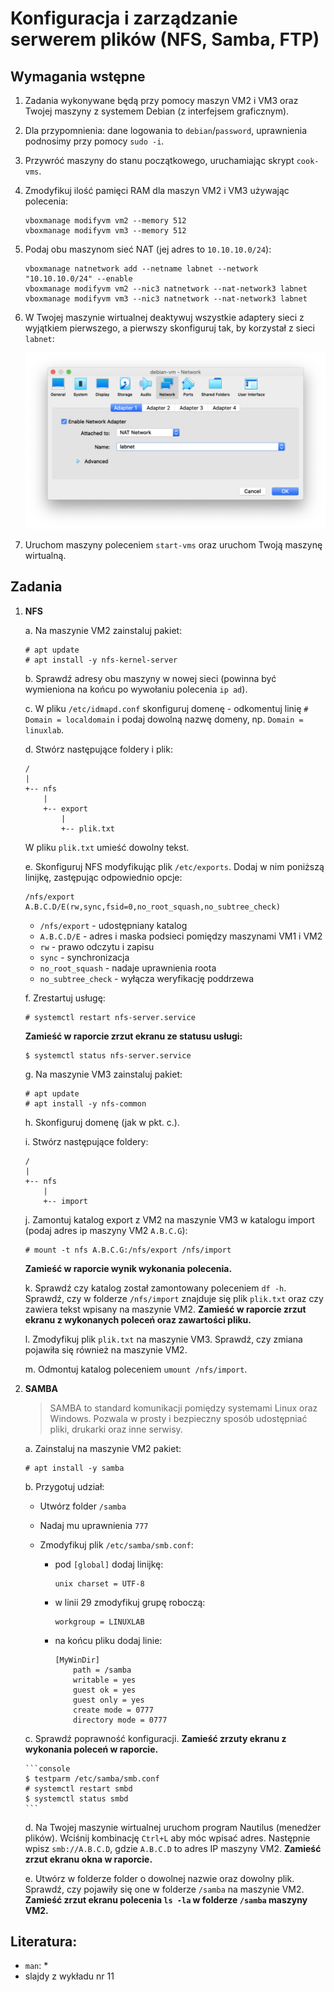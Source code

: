 Konfiguracja i zarządzanie serwerem plików (NFS, Samba, FTP)
============================================================

## Wymagania wstępne

1. Zadania wykonywane będą przy pomocy maszyn VM2 i VM3 oraz Twojej maszyny z systemem Debian (z interfejsem graficznym).

2. Dla przypomnienia: dane logowania to `debian`/`password`, uprawnienia podnosimy przy pomocy `sudo -i`.

3. Przywróć maszyny do stanu początkowego, uruchamiając skrypt `cook-vms`.

4. Zmodyfikuj ilość pamięci RAM dla maszyn VM2 i VM3 używając polecenia:

   ```console
   vboxmanage modifyvm vm2 --memory 512
   vboxmanage modifyvm vm3 --memory 512
   ```

4. Podaj obu maszynom sieć NAT (jej adres to `10.10.10.0/24`):

   ```console
   vboxmanage natnetwork add --netname labnet --network "10.10.10.0/24" --enable
   vboxmanage modifyvm vm2 --nic3 natnetwork --nat-network3 labnet
   vboxmanage modifyvm vm3 --nic3 natnetwork --nat-network3 labnet
   ```

5. W Twojej maszynie wirtualnej deaktywuj wszystkie adaptery sieci z wyjątkiem pierwszego, a pierwszy skonfiguruj tak, by korzystał z sieci `labnet`:

   ![labnet.png](images/labnet.png)

6. Uruchom maszyny poleceniem `start-vms` oraz uruchom Twoją maszynę wirtualną.

## Zadania

1. **NFS**

   a. Na maszynie VM2 zainstaluj pakiet:

      ```console
      # apt update
      # apt install -y nfs-kernel-server
      ```

   b. Sprawdź adresy obu maszyny w nowej sieci (powinna być wymieniona na końcu po wywołaniu polecenia `ip ad`).
   
   c. W pliku `/etc/idmapd.conf` skonfiguruj domenę - odkomentuj linię `# Domain = localdomain` i podaj dowolną nazwę domeny, np. `Domain = linuxlab`.

   d. Stwórz następujące foldery i plik:

      ```
      /
      |
      +-- nfs
          |
          +-- export
              |
              +-- plik.txt
      ```

      W pliku `plik.txt` umieść dowolny tekst.
    
   e. Skonfiguruj NFS modyfikując plik `/etc/exports`. Dodaj w nim poniższą linijkę, zastępując odpowiednio opcje:

      ```
      /nfs/export A.B.C.D/E(rw,sync,fsid=0,no_root_squash,no_subtree_check)
      ```

      * `/nfs/export` - udostępniany katalog
      * `A.B.C.D/E` - adres i maska podsieci pomiędzy maszynami VM1 i VM2
      * `rw` - prawo odczytu i zapisu
      * `sync` - synchronizacja
      * `no_root_squash` - nadaje uprawnienia roota
      * `no_subtree_check` - wyłącza weryfikację poddrzewa

   f. Zrestartuj usługę:
      
      ```console
      # systemctl restart nfs-server.service
      ```

      **Zamieść w raporcie zrzut ekranu ze statusu usługi:**

      ```console
      $ systemctl status nfs-server.service
      ```

   g. Na maszynie VM3 zainstaluj pakiet:

      ```console
      # apt update
      # apt install -y nfs-common
      ```

   h. Skonfiguruj domenę (jak w pkt. c.).

   i. Stwórz następujące foldery:

      ```
      /
      |
      +-- nfs
          |
          +-- import
      ```
    
   j. Zamontuj katalog export z VM2 na maszynie VM3 w katalogu import (podaj adres ip maszyny VM2 `A.B.C.G`):

      ```console
      # mount -t nfs A.B.C.G:/nfs/export /nfs/import
      ```
      
      **Zamieść w raporcie wynik wykonania polecenia.**
    
   k. Sprawdź czy katalog został zamontowany poleceniem `df -h`. Sprawdź, czy w folderze `/nfs/import` znajduje się plik `plik.txt` oraz czy zawiera tekst wpisany na maszynie VM2. **Zamieść w raporcie zrzut ekranu z wykonanych poleceń oraz zawartości pliku.**

   l. Zmodyfikuj plik `plik.txt` na maszynie VM3. Sprawdź, czy zmiana pojawiła się również na maszynie VM2.

   m. Odmontuj katalog poleceniem `umount /nfs/import`.

2. **SAMBA**

   > SAMBA to standard komunikacji pomiędzy systemami Linux oraz Windows. Pozwala w prosty i bezpieczny sposób udostępniać pliki, drukarki oraz inne serwisy.

   a. Zainstaluj na maszynie VM2 pakiet:

      ```console
      # apt install -y samba
      ```

   b. Przygotuj udział:

      *  Utwórz folder `/samba`
      *  Nadaj mu uprawnienia `777`
      *  Zmodyfikuj plik `/etc/samba/smb.conf`:

         - pod `[global]` dodaj linijkę:
           
           ```
           unix charset = UTF-8
           ```
         
         - w linii 29 zmodyfikuj grupę roboczą:

           ```
           workgroup = LINUXLAB
           ```
        
         - na końcu pliku dodaj linie:
          
           ```
           [MyWinDir]
               path = /samba
               writable = yes
               guest ok = yes
               guest only = yes
               create mode = 0777
               directory mode = 0777
           ```
      
   c.  Sprawdź poprawność konfiguracji. **Zamieść zrzuty ekranu z wykonania poleceń w raporcie.**

       ```console
       $ testparm /etc/samba/smb.conf
       # systemctl restart smbd
       $ systemctl status smbd
       ```
   d. Na Twojej maszynie wirtualnej uruchom program Nautilus (menedżer plików). Wciśnij kombinację `Ctrl+L` aby móc wpisać adres. Następnie wpisz `smb://A.B.C.D`, gdzie  `A.B.C.D` to adres IP maszyny VM2. **Zamieść zrzut ekranu okna w raporcie.**

   e. Utwórz w folderze folder o dowolnej nazwie oraz dowolny plik. Sprawdź, czy pojawiły się one w folderze `/samba` na maszynie VM2. **Zamieść zrzut ekranu polecenia `ls -la` w folderze `/samba` maszyny VM2.**

## Literatura:

 * `man`:
   * 
 * slajdy z wykładu nr 11
